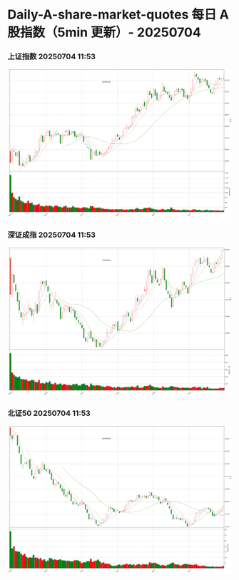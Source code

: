 
# Daily-A-share-market-quotes 每日 A 股指数（5min 更新）- 20250704

### 上证指数 20250704 11:53
![](./fig/2025/7/20250704-sh000001.png)

### 深证成指 20250704 11:53
![](./fig/2025/7/20250704-sz399001.png)

### 北证50 20250704 11:53
![](./fig/2025/7/20250704-bj899050.png)
